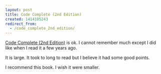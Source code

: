```yaml
---
layout: post
title: Code Complete (2nd Edition)
created: 1414105243
redirect_from:
  - /code_complete_2nd_edition/
---
```

<a href="http://www.amazon.ca/Code-Complete-2nd-Steve-McConnell/dp/0735619670/ref=sr_1_1?ie=UTF8&qid=1414104634&sr=8-1&keywords=code+complete">Code Complete (2nd Edition)</a> is ok.  I cannot remember much except I did like when I read it a few years ago.

It is large.  It took to long to read but I believe it had some good points.  

I recommend this book.  I wish it were smaller.
